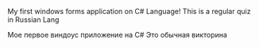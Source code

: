 My first windows forms application on C# Language!
This is a regular quiz in Russian Lang

Мое первое виндоус приложение на C#
Это обычная викторина 

